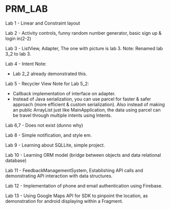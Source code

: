 # PRM_LAB

Lab 1 - Linear and Constraint layout

Lab 2 - Activity controls, funny random number generator, basic sign up & login in(2-2)

Lab 3 - ListView, Adapter, The one with picture is lab 3.
Note: Renamed lab 3_2 to lab 3.

Lab 4 - Intent
Note: 
+ Lab 2_2 already demonstrated this.

Lab 5 - Recycler View
Note for Lab 5_2: 
+ Callback implementation of interface on adapter.
+ Instead of Java serialization, you can use parcel for faster & safer approach (more efficient & custom serialization). Also instead of making an public ArrayList just like MainApplication,
the data using parcel can be travel through multiple intents using Intents.

Lab 6,7 - Does not exist (dunno why)

Lab 8 - Simple notification, and style em.

Lab 9 - Learning about SQLLite, simple project.

Lab 10 - Learning ORM model (bridge between objects and data relational database)

Lab 11 - FeedbackManagementSystem, Establishing API calls and demonstrating API interaction with data structures.

Lab 12 - Implementation of phone and email authentication using Firebase.

Lab 13 - Using Google Maps API for SDK to pinpoint the location, as demonstration for android displaying within a Fragment.
